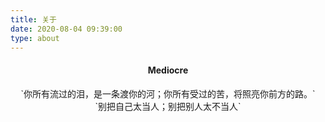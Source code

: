 ```yaml
---
title: 关于
date: 2020-08-04 09:39:00
type: about
---
```


<h4><center>Mediocre</center></h4>

<center>`你所有流过的泪，是一条渡你的河；你所有受过的苦，将照亮你前方的路。`</center>

<center>`别把自己太当人；别把别人太不当人`</center>

